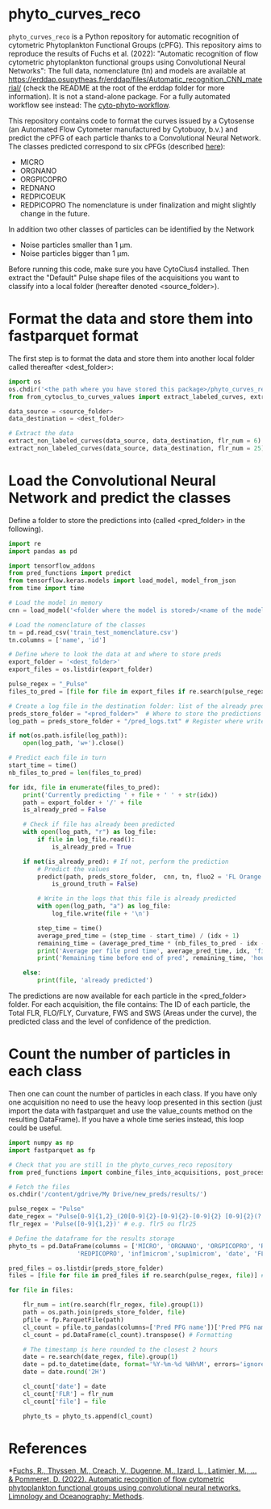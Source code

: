 # phyto_curves_reco

`phyto_curves_reco` is a Python repository for automatic recognition of cytometric Phytoplankton Functional Groups (cPFG).
This repository aims to reproduce the results of Fuchs et al. (2022): "Automatic recognition of flow cytometric phytoplankton functional groups using Convolutional Neural Networks":
The full data, nomenclature (tn) and models are available at https://erddap.osupytheas.fr/erddap/files/Automatic_recognition_CNN_material/ (check the README at the root of the erddap folder for more information).
It is not a stand-alone package. For a fully automated workflow see instead:
The [cyto-phyto-workflow](https://gitlab.osupytheas.fr/cytomio/cyto-phyto-workflow).

This repository contains code to format the curves issued by a Cytosense (an Automated Flow Cytometer manufactured by Cytobuoy, b.v.) and predict the cPFG of each particle thanks to a Convolutional Neural Network.
The classes predicted correspond to six cPFGs (described [here](http://vocab.nerc.ac.uk/collection/F02/current/)):
- MICRO
- ORGNANO
- ORGPICOPRO
- REDNANO
- REDPICOEUK
- REDPICOPRO
The nomenclature is under finalization and might slightly change in the future.

In addition two other classes of particles can be identified by the Network
- Noise particles smaller than 1 μm.
- Noise particles bigger than 1 μm.

Before running this code, make sure you have CytoClus4 installed.
Then extract the "Default" Pulse shape files of the acquisitions you want to classify into a local folder (hereafter denoted <source_folder>).

# Format the data and store them into fastparquet format
The first step is to format the data and store them into another local folder called thereafter <dest_folder>:

```python
import os
os.chdir('<the path where you have stored this package>/phyto_curves_reco')
from from_cytoclus_to_curves_values import extract_labeled_curves, extract_non_labeled_curves

data_source = <source_folder>
data_destination = <dest_folder>

# Extract the data
extract_non_labeled_curves(data_source, data_destination, flr_num = 6) # FLR6 acquisitions
extract_non_labeled_curves(data_source, data_destination, flr_num = 25) # FLR25 acquisitions
```

# Load the Convolutional Neural Network and predict the classes

Define a folder to store the predictions into (called <pred_folder> in the following).

```python
import re
import pandas as pd

import tensorflow_addons
from pred_functions import predict
from tensorflow.keras.models import load_model, model_from_json
from time import time

# Load the model in memory
cnn = load_model('<folder where the model is stored>/<name of the model repository>')

# Load the nomenclature of the classes
tn = pd.read_csv('train_test_nomenclature.csv')
tn.columns = ['name', 'id']

# Define where to look the data at and where to store preds
export_folder = '<dest_folder>'
export_files = os.listdir(export_folder)

pulse_regex = "_Pulse"
files_to_pred = [file for file in export_files if re.search(pulse_regex, file)] # The files containing the data to predict

# Create a log file in the destination folder: list of the already predicted files
preds_store_folder = "<pred_folder>"  # Where to store the predictions
log_path = preds_store_folder + "/pred_logs.txt" # Register where write the already predicted files

if not(os.path.isfile(log_path)):
    open(log_path, 'w+').close()

# Predict each file in turn
start_time = time()
nb_files_to_pred = len(files_to_pred)

for idx, file in enumerate(files_to_pred):
    print('Currently predicting ' + file + ' ' + str(idx))
    path = export_folder + '/' + file
    is_already_pred = False

    # Check if file has already been predicted
    with open(log_path, "r") as log_file:
        if file in log_file.read():
            is_already_pred = True

    if not(is_already_pred): # If not, perform the prediction
        # Predict the values
        predict(path, preds_store_folder,  cnn, tn, fluo2 = 'FL Orange',\
            is_ground_truth = False)

        # Write in the logs that this file is already predicted
        with open(log_path, "a") as log_file:
            log_file.write(file + '\n')

        step_time = time()
        average_pred_time = (step_time - start_time) / (idx + 1)
        remaining_time = (average_pred_time * (nb_files_to_pred - idx - 1)) / 3600
        print('Average per file pred time', average_pred_time, idx, 'files already predicted')
        print('Remaining time before end of pred', remaining_time, 'hours')

    else:
        print(file, 'already predicted')
```

The predictions are now available for each particle in the <pred_folder> folder.
For each acquisition, the file contains: The ID of each particle, the Total FLR, FLO/FLY, Curvature, FWS and SWS (Areas under the curve), the predicted class and the level of confidence of the prediction.

# Count the number of particles in each class

Then one can count the number of particles in each class.
If you have only one acquisition no need to use the heavy loop presented in this section (just import the data with fastparquet and use the value_counts method on the resulting DataFrame).
If you have a whole time series instead, this loop could be useful.

```python
import numpy as np
import fastparquet as fp

# Check that you are still in the phyto_curves_reco repository
from pred_functions import combine_files_into_acquisitions, post_processing

# Fetch the files
os.chdir('/content/gdrive/My Drive/new_preds/results/')

pulse_regex = "Pulse"
date_regex = "Pulse[0-9]{1,2}_(20[0-9]{2}-[0-9]{2}-[0-9]{2} [0-9]{2}(?:u|h)[0-9]{2})"
flr_regex = 'Pulse([0-9]{1,2})' # e.g. flr5 ou flr25

# Define the dataframe for the results storage
phyto_ts = pd.DataFrame(columns = ['MICRO', 'ORGNANO', 'ORGPICOPRO', 'REDNANO', 'REDPICOEUK',\
                   'REDPICOPRO', 'inf1microm','sup1microm', 'date', 'FLR', 'file'])

pred_files = os.listdir(preds_store_folder)
files = [file for file in pred_files if re.search(pulse_regex, file)] # The files containing the data to predict

for file in files:

    flr_num = int(re.search(flr_regex, file).group(1))
    path = os.path.join(preds_store_folder, file)
    pfile = fp.ParquetFile(path)
    cl_count = pfile.to_pandas(columns=['Pred PFG name'])['Pred PFG name'].value_counts()
    cl_count = pd.DataFrame(cl_count).transpose() # Formatting

    # The timestamp is here rounded to the closest 2 hours
    date = re.search(date_regex, file).group(1)  
    date = pd.to_datetime(date, format='%Y-%m-%d %Hh%M', errors='ignore')
    date = date.round('2H')

    cl_count['date'] = date
    cl_count['FLR'] = flr_num
    cl_count['file'] = file

    phyto_ts = phyto_ts.append(cl_count)

```

# References
*[Fuchs, R., Thyssen, M., Creach, V., Dugenne, M., Izard, L., Latimier, M., ... & Pommeret, D. (2022). Automatic recognition of flow cytometric phytoplankton functional groups using convolutional neural networks. Limnology and Oceanography: Methods](https://aslopubs.onlinelibrary.wiley.com/doi/10.1002/lom3.10493).
